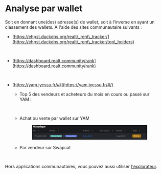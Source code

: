 # Analyse par wallet

Soit en donnant une(des) adresse(s) de wallet, soit à l'inverse en ayant un classement des wallets. A l'aide des sites communautaire suivants :&#x20;

*   [https://ehpst.duckdns.org/realt\_rent\_tracker/](https://ehpst.duckdns.org/realt\_rent\_tracker/top\_holders)

    <figure><img src="../.gitbook/assets/image (24).png" alt=""><figcaption></figcaption></figure>




*   [https://dashboard.realt.community/rank](https://dashboard.realt.community/rank)

    <figure><img src="../.gitbook/assets/image (67).png" alt=""><figcaption></figcaption></figure>
* [https://yam.jycssu.fr/#/](https://yam.jycssu.fr/#/)
  *   Top 5 des vendeurs et acheteurs du mois en cours ou passé sur YAM :&#x20;

      <figure><img src="../.gitbook/assets/image (2) (3) (1).png" alt=""><figcaption></figcaption></figure>
  *   Achat ou vente par wallet sur YAM

      <figure><img src="../.gitbook/assets/image (11).png" alt=""><figcaption></figcaption></figure>
  *   Par vendeur sur Swapcat

      <figure><img src="../.gitbook/assets/image (3) (3).png" alt=""><figcaption></figcaption></figure>

Hors applications communautaires, vous pouvez aussi utiliser [l'explorateur](analyse-des-investisseurs.md).

